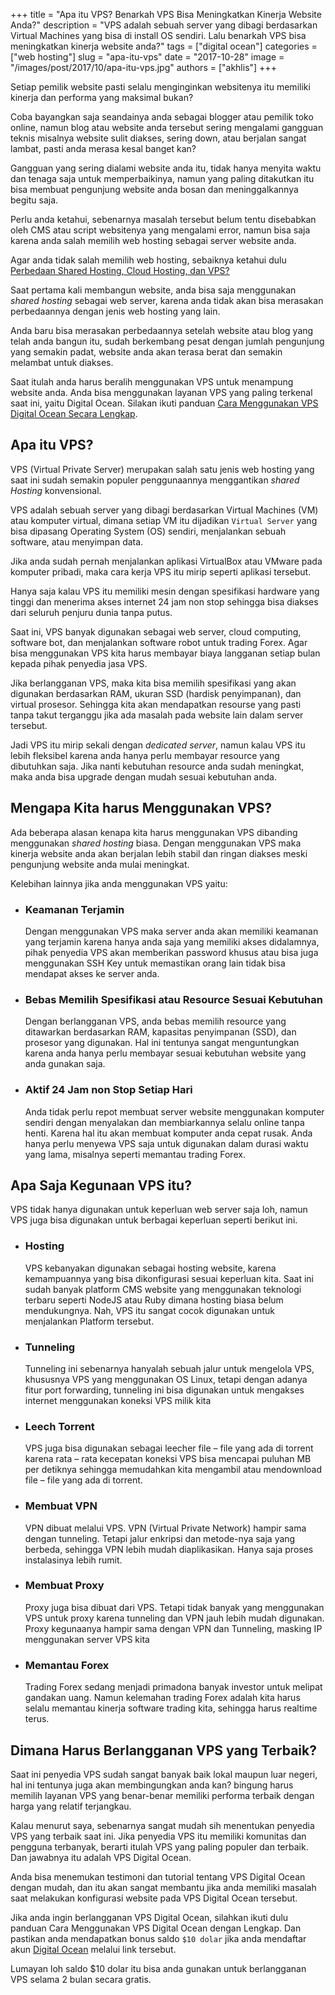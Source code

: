 +++
title = "Apa itu VPS? Benarkah VPS Bisa Meningkatkan Kinerja Website Anda?"
description = "VPS adalah sebuah server yang dibagi berdasarkan Virtual Machines yang bisa di install OS sendiri. Lalu benarkah VPS bisa meningkatkan kinerja website anda?"
tags = ["digital ocean"]
categories = ["web hosting"]
slug = "apa-itu-vps"
date = "2017-10-28"
image = "/images/post/2017/10/apa-itu-vps.jpg"
authors = ["akhlis"]
+++

Setiap pemilik website pasti selalu menginginkan websitenya itu memiliki kinerja dan performa yang maksimal bukan?

Coba bayangkan saja seandainya anda sebagai blogger atau pemilik toko online, namun blog atau website anda tersebut sering mengalami gangguan teknis misalnya website sulit diakses, sering down, atau berjalan sangat lambat, pasti anda merasa kesal banget kan?

Gangguan yang sering dialami website anda itu, tidak hanya menyita waktu dan tenaga saja untuk memperbaikinya, namun yang paling ditakutkan itu bisa membuat pengunjung website anda bosan dan meninggalkannya begitu saja.

Perlu anda ketahui, sebenarnya masalah tersebut belum tentu disebabkan oleh CMS atau script websitenya yang mengalami error, namun bisa saja karena anda salah memilih web hosting sebagai server website anda.

Agar anda tidak salah memilih web hosting, sebaiknya ketahui dulu [Perbedaan Shared Hosting, Cloud Hosting, dan VPS?](https://nettren.com/perbedaan-shared-hosting-dan-vps)

Saat pertama kali membangun website, anda bisa saja menggunakan _shared hosting_ sebagai web server, karena anda tidak akan bisa merasakan perbedaannya dengan jenis web hosting yang lain.

Anda baru bisa merasakan perbedaannya setelah website atau blog yang telah anda bangun itu, sudah berkembang pesat dengan jumlah pengunjung yang semakin padat, website anda akan terasa berat dan semakin melambat untuk diakses.

Saat itulah anda harus beralih menggunakan VPS untuk menampung website anda. Anda bisa menggunakan layanan VPS yang paling terkenal saat ini, yaitu Digital Ocean. Silakan ikuti panduan [Cara Menggunakan VPS Digital Ocean Secara Lengkap](https://nettren.com/cara-menggunakan-vps).

## Apa itu VPS?
VPS (Virtual Private Server) merupakan salah satu jenis web hosting yang saat ini sudah semakin populer penggunaannya menggantikan _shared Hosting_ konvensional.

VPS adalah sebuah server yang dibagi berdasarkan Virtual Machines (VM) atau komputer virtual, dimana setiap VM itu dijadikan `Virtual Server` yang bisa dipasang Operating System (OS) sendiri, menjalankan sebuah software, atau menyimpan data.

Jika anda sudah pernah menjalankan aplikasi VirtualBox atau VMware pada komputer pribadi, maka cara kerja VPS itu mirip seperti aplikasi tersebut.

Hanya saja kalau VPS itu memiliki mesin dengan spesifikasi hardware yang tinggi dan menerima akses internet 24 jam non stop sehingga bisa diakses dari seluruh penjuru dunia tanpa putus.

Saat ini, VPS banyak digunakan sebagai web server, cloud computing, software bot, dan menjalankan software robot untuk trading Forex. Agar bisa menggunakan VPS kita harus membayar biaya langganan setiap bulan kepada pihak penyedia jasa VPS.

Jika berlangganan VPS, maka kita bisa memilih spesifikasi yang akan digunakan berdasarkan RAM, ukuran SSD (hardisk penyimpanan), dan virtual prosesor. Sehingga kita akan mendapatkan resourse yang pasti tanpa takut terganggu jika ada masalah  pada website lain dalam server tersebut.

Jadi VPS itu mirip sekali dengan _dedicated server_, namun kalau VPS itu lebih fleksibel karena anda hanya perlu membayar resource yang dibutuhkan saja. Jika nanti kebutuhan resource anda sudah meningkat, maka anda bisa upgrade dengan mudah sesuai kebutuhan anda.

## Mengapa Kita harus Menggunakan VPS?
Ada beberapa alasan kenapa kita harus menggunakan VPS dibanding menggunakan _shared hosting_ biasa. Dengan menggunakan VPS maka kinerja website anda akan berjalan lebih stabil dan ringan diakses meski pengunjung website anda mulai meningkat.

Kelebihan lainnya jika anda menggunakan VPS yaitu:

+ ### Keamanan Terjamin
    Dengan menggunakan VPS maka server anda akan memiliki keamanan yang terjamin karena hanya anda saja yang memiliki akses didalamnya, pihak penyedia VPS akan memberikan password khusus atau bisa juga menggunakan SSH Key untuk memastikan orang lain tidak bisa mendapat akses ke server anda.

+ ### Bebas Memilih Spesifikasi atau Resource Sesuai Kebutuhan
    Dengan berlangganan VPS, anda bebas memilih resource yang ditawarkan berdasarkan RAM, kapasitas penyimpanan (SSD), dan prosesor yang digunakan. Hal ini tentunya sangat menguntungkan karena anda hanya perlu membayar sesuai kebutuhan website yang anda gunakan saja.

+ ### Aktif 24 Jam non Stop Setiap Hari
    Anda tidak perlu repot membuat server website menggunakan komputer sendiri dengan menyalakan dan membiarkannya selalu online tanpa henti. Karena hal itu akan membuat komputer anda cepat rusak.
    Anda hanya perlu menyewa VPS saja untuk digunakan dalam durasi waktu yang lama, misalnya seperti memantau trading Forex.
    
    
## Apa Saja Kegunaan VPS itu?
VPS tidak hanya digunakan untuk keperluan web server saja loh, namun VPS juga bisa digunakan untuk berbagai keperluan seperti berikut ini.

+ ### Hosting
    VPS kebanyakan digunakan sebagai hosting website, karena kemampuannya yang bisa dikonfigurasi sesuai keperluan kita. Saat ini sudah banyak platform  CMS website yang menggunakan teknologi terbaru seperti NodeJS atau Ruby dimana hosting biasa belum mendukungnya. Nah, VPS itu sangat cocok digunakan untuk menjalankan Platform tersebut.

+ ### Tunneling
    Tunneling ini sebenarnya hanyalah sebuah jalur untuk mengelola VPS, khususnya VPS yang menggunakan OS Linux, tetapi dengan adanya fitur port forwarding, tunneling ini bisa digunakan untuk mengakses internet menggunakan koneksi VPS milik kita

+ ### Leech Torrent
    VPS juga bisa digunakan sebagai leecher file – file yang ada di torrent karena rata – rata kecepatan koneksi VPS bisa mencapai puluhan MB per detiknya sehingga memudahkan kita mengambil atau mendownload file – file yang ada di torrent.

+ ### Membuat VPN
    VPN dibuat melalui VPS. VPN (Virtual Private Network) hampir sama dengan tunneling. Tetapi jalur enkripsi dan metode-nya saja yang berbeda, sehingga VPN lebih mudah diaplikasikan. Hanya saja proses instalasinya lebih rumit.

+ ### Membuat Proxy
    Proxy juga bisa dibuat dari VPS. Tetapi tidak banyak yang menggunakan VPS untuk proxy karena tunneling dan VPN jauh lebih mudah digunakan. Proxy kegunaanya hampir sama dengan VPN dan Tunneling, masking IP menggunakan server VPS kita

+ ###  Memantau Forex
    Trading Forex sedang menjadi primadona banyak investor untuk melipat gandakan uang. Namun kelemahan trading Forex adalah kita harus selalu memantau kinerja software trading kita, sehingga harus realtime terus.

## Dimana Harus Berlangganan VPS yang Terbaik?
Saat ini penyedia VPS sudah sangat banyak baik lokal maupun luar negeri, hal ini tentunya juga akan membingungkan anda kan? bingung harus memilih layanan VPS yang benar-benar memiliki performa terbaik dengan harga yang relatif terjangkau.

Kalau menurut saya, sebenarnya sangat mudah sih menentukan penyedia VPS yang terbaik saat ini. Jika penyedia VPS itu memiliki komunitas dan pengguna terbanyak, berarti itulah VPS yang paling populer dan terbaik. Dan jawabnya itu adalah VPS Digital Ocean.

Anda bisa menemukan testimoni dan tutorial tentang VPS Digital Ocean dengan mudah, dan itu akan sangat membantu jika anda memiliki masalah saat melakukan konfigurasi website pada VPS Digital Ocean tersebut.

Jika anda ingin berlangganan VPS Digital Ocean, silahkan ikuti dulu panduan Cara Menggunakan VPS Digital Ocean dengan Lengkap. Dan pastikan anda mendapatkan bonus saldo `$10 dolar` jika anda mendaftar akun [Digital Ocean](https://m.do.co/c/29ffbe26bb28) melalui link tersebut.

Lumayan loh saldo $10 dolar itu bisa anda gunakan untuk berlangganan VPS selama 2 bulan secara gratis.